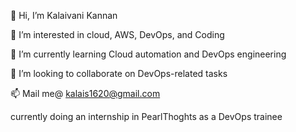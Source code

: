👋 Hi, I’m Kalaivani Kannan

👀 I’m interested in cloud, AWS, DevOps, and Coding

🌱 I’m currently learning Cloud automation and DevOps engineering

💞️ I’m looking to collaborate on DevOps-related tasks

📫 Mail me@ kalais1620@gmail.com

 currently doing an internship in PearlThoghts as a DevOps trainee 
